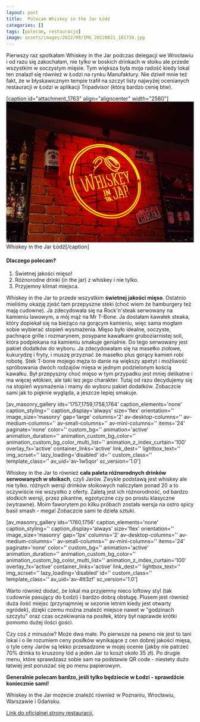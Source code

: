 ```yaml
---
layout: post
title:  Polecam Whiskey in the Jar Łódź
categories: []
tags: [polecam, restauracje]
image: assets/images/2022/09/IMG_20220821_181739.jpg
---
```

Pierwszy raz spotkałam Whiskey in the Jar podczas delegacji we Wrocławiu i od razu się zakochałam, nie tylko w boskich drinkach w słoiku ale przede wszystkim w soczystym mięsie. Tym większa była moja radość kiedy lokal ten znalazł się również w Łodzi na rynku Manufaktury. Nie dziwił mnie też fakt, że w błyskawicznym tempie trafił na szczyt listy najwyżej ocenianych restauracji w Łodzi w aplikacji Tripadvisor (którą bardzo cenię btw).

[caption id="attachment\_1763" align="aligncenter" width="2560"]![Whiskey in the Jar](assets/images/2022/09/IMG_20220821_181739-scaled.jpg "Whiskey in the Jar") Whiskey in the Jar Łódź[/caption]
#### Dlaczego polecam?


1. Świetnej jakości mięso!
2. Różnorodne drinki (in the jar) z whiskey i nie tylko.
3. Przyjemny klimat miejsca.


Whiskey in the Jar to przede wszystkim **świetnej jakości mięso**. Ostatnio mieliśmy okazję zjeść tam przepyszne steki (choć wiem że hamburgery też mają cudowne). Ja zdecydowała się na Rock'n'steak serwowany na kamieniu lawowym, a mój mąż na Mr T-Bone. Ja dostałam kawałek steaka, który dopiekał się na bieżąco na gorącym kamieniu, więc sama mogłam sobie wybierać stopień wysmażenia. Mięso było idealne, soczyste, pachnące grille i rozmarynem, posypane kawałkami gruboziarnistej soli, która podpiekana na kamieniu smakuje genialnie. Do tego serwowany jest pakiet dodatków do wyboru. Ja zdecydowałam się na masełko ziołowe, kukurydzę i fryty, i muszę przyznać że masełko plus gorący kamień robi robotę. Stek T-bone mojego męża to danie na większy apetyt i możliwość spróbowania dwóch rodzajów mięsa w jednym podzielonym kością kawałku. Był przepyszny choć mięso w tym przypadku jest mniej delikatne i ma więcej włókien, ale taki tez jego charakter. Tutaj od razu decydujemy się na stopień wysmażenia i mamy do wyboru pakiet dodatków. Zobaczcie sami jak to pięknie wygląda, a jeszcze lepiej smakuje.

[av\_masonry\_gallery ids='1757,1759,1758,1764' caption\_elements='none' caption\_styling='' caption\_display='always' size='flex' orientation='' image\_size='masonry' gap='large' columns='2' av-desktop-columns='' av-medium-columns='' av-small-columns='' av-mini-columns='' items='24' paginate='none' color='' custom\_bg='' animation='active' animation\_duration='' animation\_custom\_bg\_color='' animation\_custom\_bg\_color\_multi\_list='' animation\_z\_index\_curtain='100' overlay\_fx='active' container\_links='active' link\_dest='' lightbox\_text='' img\_scrset='' lazy\_loading='disabled' id='' custom\_class='' template\_class='' av\_uid='av-1w5qor' sc\_version='1.0']

Whiskey in the Jar to również **cała paleta różnorodnych drinków serwowanych w słoikach**, czyli Jarów. Zwykle podstawą jest whiskey ale nie tylko. różnych wersji drinków słoikowych naliczyłam ponad 20 a to oczywiście nie wszystko z oferty. Zaletą jest ich różnorodność, od bardzo słodkich wersji, przez pikantne, egzotyczne czy po prostu klasyczne (wytrawne). Moim faworytem po kilku próbach została wersja na ostro spicy basil smash - mega! Zobaczcie sami te dzieła sztuki.

[av\_masonry\_gallery ids='1760,1756' caption\_elements='none' caption\_styling='' caption\_display='always' size='flex' orientation='' image\_size='masonry' gap='1px' columns='2' av-desktop-columns='' av-medium-columns='' av-small-columns='' av-mini-columns='' items='24' paginate='none' color='' custom\_bg='' animation='active' animation\_duration='' animation\_custom\_bg\_color='' animation\_custom\_bg\_color\_multi\_list='' animation\_z\_index\_curtain='100' overlay\_fx='active' container\_links='active' link\_dest='' lightbox\_text='' img\_scrset='' lazy\_loading='disabled' id='' custom\_class='' template\_class='' av\_uid='av-4tt3zf' sc\_version='1.0']

Warto również dodać, że lokal ma przyjemny nieco loftowy styl (tak cudownie pasujący do Łodzi) i bardzo dobrą obsługę. Plusem jest również duża ilość miejsc (przynajmniej w sezonie letnim kiedy jest otwarty ogródek), dzięki czemu można znaleźć miejsce nawet w "godzinach szczytu" oraz czas oczekiwania na posiłek, który był naprawde krótki pomomo dużej ilości gości.

Czy coś z minusów? Może dwa małe. Po pierwsze na pewno nie jest to tani lokal i o ile rozumiem ceny posiłków wynikające z cen dobrej jakości mięsa,  o tyle ceny Jarów są lekko przesadzone w mojej ocenie (jakby nie patrzeć 70% drinka to kruszony lód a jeden Jar to koszt około 35 zł). Po drugie menu, które sprawdzasz sobie sam na podstawie QR code - niestety dużo łatwiej jest poruszać się po menu papierowym.

**Generalnie polecam bardzo, jeśli tylko będziecie w Łodzi - sprawdźcie koniecznie sami!**

Whiskey in the Jar możecie znaleźć również w Poznaniu, Wrocławiu, Warszawie i Gdańsku.

[Link do oficjalnej strony restauracji.](https://whiskeyinthejar.pl/)
    